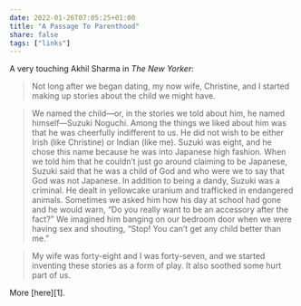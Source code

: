 ```yaml
---
date: 2022-01-26T07:05:25+01:00
title: "A Passage To Parenthood"
share: false
tags: ["links"]
---
```

A very touching Akhil Sharma in *The New Yorker*:

> Not long after we began dating, my now wife, Christine, and I started making
> up stories about the child we might have.

> We named the child—or, in the stories we told about him, he named
> himself—Suzuki Noguchi. Among the things we liked about him was that he was
> cheerfully indifferent to us. He did not wish to be either Irish (like
> Christine) or Indian (like me). Suzuki was eight, and he chose this name
> because he was into Japanese high fashion. When we told him that he couldn’t
> just go around claiming to be Japanese, Suzuki said that he was a child of
> God and who were we to say that God was not Japanese. In addition to being
> a dandy, Suzuki was a criminal. He dealt in yellowcake uranium and trafficked
> in endangered animals. Sometimes we asked him how his day at school had gone
> and he would warn, “Do you really want to be an accessory after the fact?” We
> imagined him banging on our bedroom door when we were having sex and
> shouting, “Stop! You can’t get any child better than me.”

> My wife was forty-eight and I was forty-seven, and we started inventing these
> stories as a form of play. It also soothed some hurt part of us.

More [here][1].

